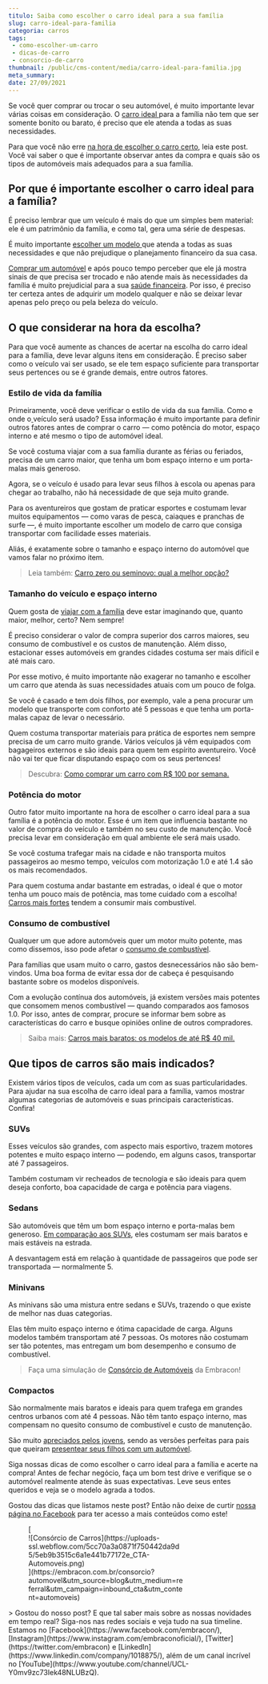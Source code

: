 ```yaml
---
titulo: Saiba como escolher o carro ideal para a sua família
slug: carro-ideal-para-familia
categoria: carros
tags:
 - como-escolher-um-carro
 - dicas-de-carro
 - consorcio-de-carro
thumbnail: /public/cms-content/media/carro-ideal-para-familia.jpg
meta_summary: 
date: 27/09/2021
---
```

Se você quer comprar ou trocar o seu automóvel, é muito importante levar várias coisas em consideração. O [carro ideal ](https://www.embracon.com.br/blog/primeiro-carro-como-acertar-na-escolha)para a família não tem que ser somente bonito ou barato, é preciso que ele atenda a todas as suas necessidades.

Para que você não erre [na hora de escolher o carro certo](https://www.embracon.com.br/blog/confira-9-sinais-de-que-e-hora-de-trocar-de-carro), leia este post. Você vai saber o que é importante observar antes da compra e quais são os tipos de automóveis mais adequados para a sua família.

Por que é importante escolher o carro ideal para a família?
-----------------------------------------------------------

É preciso lembrar que um veículo é mais do que um simples bem material: ele é um patrimônio da família, e como tal, gera uma série de despesas.

É muito importante [escolher um modelo ](https://www.embracon.com.br/blog/carros-mais-baratos-os-modelos-de-ate-r-40-mil)que atenda a todas as suas necessidades e que não prejudique o planejamento financeiro da sua casa.

[Comprar um automóvel](https://www.embracon.com.br/blog/carro-seminovo-guia-completo-para-comprar) e após pouco tempo perceber que ele já mostra sinais de que precisa ser trocado e não atende mais às necessidades da família é muito prejudicial para a sua [saúde financeira](https://www.embracon.com.br/blog/planejamento-financeiro-um-guia-para-as-financas-nao-sairem-de-controle). Por isso, é preciso ter certeza antes de adquirir um modelo qualquer e não se deixar levar apenas pelo preço ou pela beleza do veículo.

O que considerar na hora da escolha?
------------------------------------

Para que você aumente as chances de acertar na escolha do carro ideal para a família, deve levar alguns itens em consideração. É preciso saber como o veículo vai ser usado, se ele tem espaço suficiente para transportar seus pertences ou se é grande demais, entre outros fatores.

### Estilo de vida da família

Primeiramente, você deve verificar o estilo de vida da sua família. Como e onde o[ ](https://www.embracon.com.br/blog/consorcio-de-carro-seminovo-vale-a-pena)veículo será usado? Essa informação é muito importante para definir outros fatores antes de comprar o carro — como potência do motor, espaço interno e até mesmo o tipo de automóvel ideal.

Se você costuma viajar com a sua família durante as férias ou feriados, precisa de um carro maior, que tenha um bom espaço interno e um porta-malas mais generoso.

Agora, se o veículo é usado para levar seus filhos à escola ou apenas para chegar ao trabalho, não há necessidade de que seja muito grande.

Para os aventureiros que gostam de praticar esportes e costumam levar muitos equipamentos — como varas de pesca, caiaques e pranchas de surfe —, é muito importante escolher um modelo de carro que consiga transportar com facilidade esses materiais.

Aliás, é exatamente sobre o tamanho e espaço interno do automóvel que vamos falar no próximo item.

> Leia também: [Carro zero ou seminovo: qual a melhor opção?](https://www.embracon.com.br/blog/carro-zero-ou-seminovo)

### Tamanho do veículo e espaço interno

Quem gosta de [viajar com a família](https://www.embracon.com.br/blog/viagem-em-familia-4-dicas-para-agradar-a-todos) deve estar imaginando que, quanto maior, melhor, certo? Nem sempre!

É preciso considerar o valor de compra superior dos carros maiores, seu consumo de combustível e os custos de manutenção. Além disso, estacionar esses automóveis em grandes cidades costuma ser mais difícil e até mais caro.

Por esse motivo, é muito importante não exagerar no tamanho e escolher um carro que atenda às suas necessidades atuais com um pouco de folga.

Se você é casado e tem dois filhos, por exemplo, vale a pena procurar um modelo que transporte com conforto até 5 pessoas e que tenha um porta-malas capaz de levar o necessário.

Quem costuma transportar materiais para prática de esportes nem sempre precisa de um carro muito grande. Vários veículos já vêm equipados com bagageiros externos e são ideais para quem tem espírito aventureiro. Você não vai ter que ficar disputando espaço com os seus pertences!

> Descubra: [Como comprar um carro com R$ 100 por semana.](https://www.embracon.com.br/blog/como-comprar-um-carro-com-r-100-00-por-semana)

### Potência do motor

Outro fator muito importante na hora de escolher o carro ideal para a sua família é a potência do motor. Esse é um item que influencia bastante no valor de compra do veículo e também no seu custo de manutenção. Você precisa levar em consideração em qual ambiente ele será mais usado.

Se você costuma trafegar mais na cidade e não transporta muitos passageiros ao mesmo tempo, veículos com motorização 1.0 e até 1.4 são os mais recomendados.

Para quem costuma andar bastante em estradas, o ideal é que o motor tenha um pouco mais de potência, mas tome cuidado com a escolha! [Carros mais fortes](https://www.embracon.com.br/blog/entenda-como-funciona-um-carro-com-motor-turbo) tendem a consumir mais combustível.

### Consumo de combustível

Qualquer um que adore automóveis quer um motor muito potente, mas como dissemos, isso pode afetar o [consumo de combustível](https://www.embracon.com.br/blog/como-funcionam-os-carros-flex-e-quais-sao-as-suas-vantagens).

Para famílias que usam muito o carro, gastos desnecessários não são bem-vindos. Uma boa forma de evitar essa dor de cabeça é pesquisando bastante sobre os modelos disponíveis.

Com a evolução contínua dos automóveis, já existem versões mais potentes que consomem menos combustível — quando comparados aos famosos 1.0. Por isso, antes de comprar, procure se informar bem sobre as características do carro e busque opiniões online de outros compradores.

> Saiba mais: [Carros mais baratos: os modelos de até R$ 40 mil.](https://www.embracon.com.br/blog/carros-mais-baratos-os-modelos-de-ate-r-40-mil)

Que tipos de carros são mais indicados?
---------------------------------------

Existem vários tipos de veículos, cada um com as suas particularidades. Para ajudar na sua escolha de carro ideal para a família, vamos mostrar algumas categorias de automóveis e suas principais características. Confira!

### SUVs

Esses veículos são grandes, com aspecto mais esportivo, trazem motores potentes e muito espaço interno — podendo, em alguns casos, transportar até 7 passageiros.

Também costumam vir recheados de tecnologia e são ideais para quem deseja conforto, boa capacidade de carga e potência para viagens.

### Sedans

São automóveis que têm um bom espaço interno e porta-malas bem generoso. [Em comparação aos SUVs](https://www.embracon.com.br/blog/sedan-ou-suv-qual-e-o-melhor-modelo), eles costumam ser mais baratos e mais estáveis na estrada.

A desvantagem está em relação à quantidade de passageiros que pode ser transportada — normalmente 5.

### Minivans

As minivans são uma mistura entre sedans e SUVs, trazendo o que existe de melhor nas duas categorias.

Elas têm muito espaço interno e ótima capacidade de carga. Alguns modelos também transportam até 7 pessoas. Os motores não costumam ser tão potentes, mas entregam um bom desempenho e consumo de combustível.

> Faça uma simulação de [Consórcio de Automóveis](https://www.embracon.com.br/consorcio-de-carros) da Embracon!

### Compactos

São normalmente mais baratos e ideais para quem trafega em grandes centros urbanos com até 4 pessoas. Não têm tanto espaço interno, mas compensam no quesito consumo de combustível e custo de manutenção.

São muito [apreciados pelos jovens](https://www.embracon.com.br/blog/carro-para-os-filhos-confira-essas-dicas-para-comprar-um), sendo as versões perfeitas para pais que queiram [presentear seus filhos com um automóvel](https://www.embracon.com.br/blog/afinal-dar-um-carro-de-presente-para-o-filho-e-uma-boa-ou-ma-ideia).

Siga nossas dicas de como escolher o carro ideal para a família e acerte na compra! Antes de fechar negócio, faça um bom test drive e verifique se o automóvel realmente atende às suas expectativas. Leve seus entes queridos e veja se o modelo agrada a todos.

Gostou das dicas que listamos neste post? Então não deixe de curtir [nossa página no Facebook](https://www.facebook.com/embracon/) para ter acesso a mais conteúdos como este!

<figure class="w-richtext-figure-type-image w-richtext-align-center" style="max-width:310px">[<div>![Consórcio de Carros](https://uploads-ssl.webflow.com/5cc70a3a0871f750442da9d5/5eb9b3515c6a1e441b77172e_CTA-Automoveis.png)</div>](https://embracon.com.br/consorcio?automovel&utm_source=blog&utm_medium=referral&utm_campaign=inbound_cta&utm_content=automoveis)</figure>> Gostou do nosso post? E que tal saber mais sobre as nossas novidades em tempo real? Siga-nos nas redes sociais e veja tudo na sua timeline. Estamos no [Facebook](https://www.facebook.com/embracon/), [Instagram](https://www.instagram.com/embraconoficial/), [Twitter](https://twitter.com/embracon) e [LinkedIn](https://www.linkedin.com/company/1018875/), além de um canal incrível no [YouTube](https://www.youtube.com/channel/UCL-Y0mv9zc73Iek48NLUBzQ).
